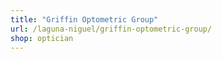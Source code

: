 ```yaml
---
title: "Griffin Optometric Group"
url: /laguna-niguel/griffin-optometric-group/
shop: optician
---
```

